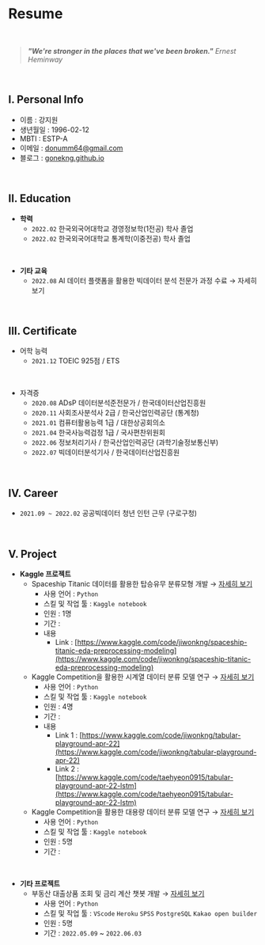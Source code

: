 # Resume

<br>

> ***"We're stronger in the places that we've been broken."***
> *Ernest Heminway*

<br>

## I. Personal Info

- 이름 : 강지원
- 생년월일 : 1996-02-12
- MBTI : ESTP-A
- 이메일 : donumm64@gmail.com
- 블로그 : [gonekng.github.io](http://gonekng.github.io)

<br>

## II. Education

- **학력**
    - `2022.02` 한국외국어대학교 경영정보학(1전공) 학사 졸업
    - `2022.02` 한국외국어대학교 통계학(이중전공) 학사 졸업
<br>

- **기타 교육**
    - `2022.08`  AI 데이터 플랫폼을 활용한 빅데이터 분석 전문가 과정 수료 → 자세히 보기

<br>

## III. Certificate

- 어학 능력
    - `2021.12` TOEIC 925점 / ETS
<br>

- 자격증
    - `2020.08` ADsP 데이터분석준전문가 / 한국데이터산업진흥원
    - `2020.11` 사회조사분석사 2급 / 한국산업인력공단 (통계청)
    - `2021.01` 컴퓨터활용능력 1급 / 대한상공회의소
    - `2021.04` 한국사능력검정 1급 / 국사편찬위원회
    - `2022.06` 정보처리기사 / 한국산업인력공단 (과학기술정보통신부)
    - `2022.07` 빅데이터분석기사 / 한국데이터산업진흥원

<br>

## IV.  Career

- `2021.09 ~ 2022.02` 공공빅데이터 청년 인턴 근무 (구로구청)

<br>

## V. Project

- **Kaggle 프로젝트**
  - Spaceship Titanic 데이터를 활용한 탑승유무 분류모형 개발 → [자세히 보기](https://github.com/gonekng/Kaggle_Project/tree/main/Spaceship%20Titanic)
    - 사용 언어 : `Python`
    - 스킬 및 작업 툴 : `Kaggle notebook`
    - 인원 : 1명
    - 기간 :
    - 내용
        - Link : [https://www.kaggle.com/code/jiwonkng/spaceship-titanic-eda-preprocessing-modeling](https://www.kaggle.com/code/jiwonkng/spaceship-titanic-eda-preprocessing-modeling)
  - Kaggle Competition을 활용한 시계열 데이터 분류 모델 연구 → [자세히 보기](https://github.com/gonekng/Kaggle_Project/tree/main/TPS_Apr22)
    - 사용 언어 : `Python`
    - 스킬 및 작업 툴 : `Kaggle notebook`
    - 인원 : 4명
    - 기간 :
    - 내용
        - Link 1 : [https://www.kaggle.com/code/jiwonkng/tabular-playground-apr-22](https://www.kaggle.com/code/jiwonkng/tabular-playground-apr-22)
        - Link 2 : [https://www.kaggle.com/code/taehyeon0915/tabular-playground-apr-22-lstm](https://www.kaggle.com/code/taehyeon0915/tabular-playground-apr-22-lstm)
  - Kaggle Competition을 활용한 대용량 데이터 분류 모델 연구 → [자세히 보기](https://github.com/gonekng/Kaggle_Project/tree/main/AMEX_2022)
    - 사용 언어 : `Python`
    - 스킬 및 작업 툴 : `Kaggle notebook`
    - 인원 : 5명
    - 기간 :

<br>

- **기타 프로젝트**
    - 부동산 대출상품 조회 및 금리 계산 챗봇 개발 → [자세히 보기](https://github.com/gonekng/zipflix-home)
        - 사용 언어 : `Python`
        - 스킬 및 작업 툴 : `VScode` `Heroku` `SPSS` `PostgreSQL` `Kakao open builder`
        - 인원 : 5명
        - 기간 : `2022.05.09` ~ `2022.06.03`
